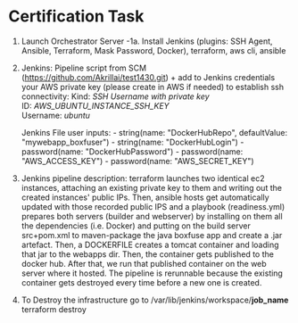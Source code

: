 # Certification Task

1) Launch Orchestrator Server
    -1a. Install Jenkins (plugins: SSH Agent, Ansible, Terraform, Mask Password, Docker), terraform, aws cli, ansible 

2) Jenkins: Pipeline script from SCM (https://github.com/Akrillai/test1430.git) + add to Jenkins credentials your AWS private key (please create in AWS if needed) to establish ssh connectivity: 
   Kind: *SSH Username with private key*  
   ID: *AWS_UBUNTU_INSTANCE_SSH_KEY*  
   Username: *ubuntu*
   
   Jenkins File user inputs:
        - string(name: "DockerHubRepo", defaultValue: "mywebapp_boxfuser")
        - string(name: "DockerHubLogin")
        - password(name: "DockerHubPassword")
        - password(name: "AWS_ACCESS_KEY")
        - password(name: "AWS_SECRET_KEY")

   
3) Jenkins pipeline description: terraform launches two identical ec2 instances, attaching an existing private key to them and writing out the created instances' public IPs. Then, ansible hosts get automatically updated with those recorded public IPS and a playbook (readiness.yml) prepares both servers (builder and webserver) by installing on them all the dependencies (i.e. Docker) and putting on the build server src+pom.xml to maven-package the java boxfuse app and create a .jar artefact. Then, a DOCKERFILE creates a tomcat container and loading that jar to the webapps dir. Then, the container gets published to the docker hub. After that, we run that published container on the web server where it hosted. The pipeline is rerunnable because the existing container gets destroyed every time before a new one is created.


4) To Destroy the infrastructure go to /var/lib/jenkins/workspace/****job_name****
   terraform destroy